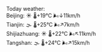 Today weather:  
Beijing: ☀️ 🌡️+19°C 🌬️↓11km/h  
Tianjin: 🌫  🌡️+25°C 🌬️↗7km/h  
Shijiazhuang: ☀️ 🌡️+22°C 🌬️↖11km/h  
Tangshan: 🌫  🌡️+24°C 🌬️↗15km/h  
